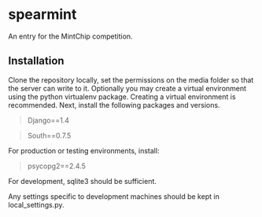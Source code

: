 spearmint
=========

An entry for the MintChip competition.

Installation
------------

Clone the repository locally, set the permissions on the media folder so that
the server can write to it.  Optionally you may create a virtual environment
using the python virtualenv package.  Creating a virtual environment is
recommended.  Next, install the following packages and versions.

> Django==1.4

> South==0.7.5

For production or testing environments, install:

> psycopg2==2.4.5

For development, sqlite3 should be sufficient.

Any settings specific to development machines should be kept in
local_settings.py.
